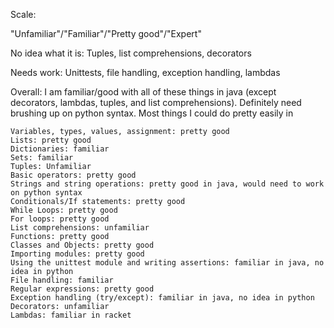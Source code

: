 Scale:

"Unfamiliar"/"Familiar"/"Pretty good"/"Expert"

No idea what it is: Tuples, list comprehensions, decorators

Needs work: Unittests, file handling, exception handling, lambdas


Overall: I am familiar/good with all of these things in java (except decorators, lambdas, tuples, and list comprehensions).
Definitely need brushing up on python syntax. Most things I could do pretty easily in 


    Variables, types, values, assignment: pretty good
    Lists: pretty good
    Dictionaries: familiar
    Sets: familiar 
    Tuples: Unfamiliar 
    Basic operators: pretty good 
    Strings and string operations: pretty good in java, would need to work on python syntax
    Conditionals/If statements: pretty good
    While Loops: pretty good
    For loops: pretty good
    List comprehensions: unfamiliar
    Functions: pretty good
    Classes and Objects: pretty good
    Importing modules: pretty good
    Using the unittest module and writing assertions: familiar in java, no idea in python
    File handling: familiar
    Regular expressions: pretty good
    Exception handling (try/except): familiar in java, no idea in python
    Decorators: unfamiliar
    Lambdas: familiar in racket
